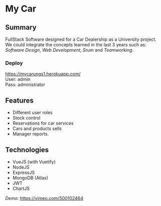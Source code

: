 # My Car

## Summary
FullStack Software designed for a Car Dealership as a University project. We could integrate the concepts learned in the last 3 years such as: *Software Design*, *Web Development*, *Srum* and *Teamworking*.

### Deploy
https://mycarungs1.herokuapp.com/ <br>
User: admin <br>
Pass: administrator
## Features
- Different user roles
- Stock control
- Reservations for car services
- Cars and products sells
- Manager reports.

## Technologies
- VueJS (with Vuetify)
- NodeJS
- ExpressJS
- MongoDB (Atlas)
- JWT
- ChartJS

*Demo:* https://vimeo.com/500102464